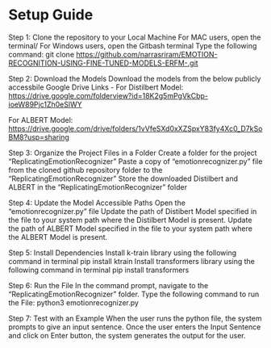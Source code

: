 # Setup Guide



Step 1: Clone the repository to your Local Machine
	For MAC users, open the terminal/ For Windows users, open the Gitbash terminal
	Type the following command:
git clone https://github.com/narrasriram/EMOTION-RECOGNITION-USING-FINE-TUNED-MODELS-ERFM-.git

Step 2: Download the Models
	Download the models from the below publicly accessbile Google Drive Links -
For Distilbert Model:
https://drive.google.com/folderview?id=18K2g5mPgVkCbp-ioeW89Pjc1Zh0eSlWY

For ALBERT Model:
https://drive.google.com/drive/folders/1vVfeSXd0xXZSpxY83fy4Xc0_D7kSoBM8?usp=sharing

Step 3: Organize the Project Files in a Folder
	Create a folder for the project “ReplicatingEmotionRecognizer”
	Paste a copy of “emotionrecognizer.py” file from the cloned github repository folder to the “ReplicatingEmotionRecognizer”
	Store the downloaded Distilbert and ALBERT in the “ReplicatingEmotionRecognizer” folder

Step 4: Update the Model Accessible Paths
	Open the “emotionrecognizer.py” file
	Update the path of Distibert Model specified in the file to your system path where the Distilbert Model is present.
	Update the path of ALBERT Model specified in the file to your system path where the ALBERT Model is present.
	
Step 5: Install Dependencies
	Install k-train library using the following command in terminal
pip install ktrain
	Install transformers library using the following command in terminal
pip install transformers

Step 6: Run the File
	In the command prompt, navigate to the “ReplicatingEmotionRecognizer” folder.
	Type the following command to run the File:
python3 emotionrecognizer.py

Step 7: Test with an Example
	When the user runs the python file, the system prompts to give an input sentence.
	Once the user enters the Input Sentence and click on Enter button, the system generates the output for the user.



